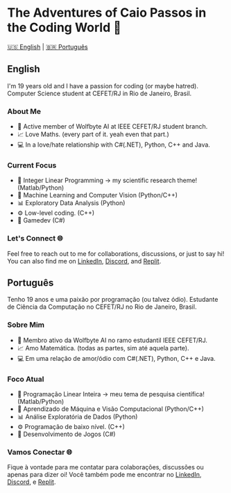 # The Adventures of Caio Passos in the Coding World 🌟

[🇺🇸 English](#english) | [🇧🇷 Português](#português)

## English

I'm 19 years old and I have a passion for coding (or maybe hatred).
Computer Science student at CEFET/RJ in Rio de Janeiro, Brasil.

### About Me

- 🐺 Active member of Wolfbyte AI at IEEE CEFET/RJ student branch.
- 📈 Love Maths. (every part of it. yeah even that part.)
- 💻 In a love/hate relationship with C#(.NET), Python, C++ and Java.

### Current Focus

- 🧪 Integer Linear Programming -> my scientific research theme! (Matlab/Python)
- 🤖 Machine Learning and Computer Vision (Python/C++)
- 📊 Exploratory Data Analysis (Python)
- ⚙️ Low-level coding. (C++)
- 🗿 Gamedev (C#)

### Let's Connect 🌐

Feel free to reach out to me for collaborations, discussions, or just to say hi!
You can also find me on [LinkedIn](https://linkedin.com/in/caio-torkst), [Discord](https://discord.com/users/236648689915920385), and [Replit](https://replit.com/@stepscaio).

## Português

Tenho 19 anos e uma paixão por programação (ou talvez ódio).
Estudante de Ciência da Computação no CEFET/RJ no Rio de Janeiro, Brasil.

### Sobre Mim

- 🐺 Membro ativo da Wolfbyte AI no ramo estudantil IEEE CEFET/RJ.
- 📈 Amo Matemática. (todas as partes, sim até aquela parte).
- 💻 Em uma relação de amor/ódio com C#(.NET), Python, C++ e Java.

### Foco Atual

- 🧪 Programação Linear Inteira -> meu tema de pesquisa científica! (Matlab/Python)
- 🤖 Aprendizado de Máquina e Visão Computacional (Python/C++)
- 📊 Análise Exploratória de Dados (Python)
- ⚙️ Programação de baixo nível. (C++)
- 🗿 Desenvolvimento de Jogos (C#)

### Vamos Conectar 🌐

Fique à vontade para me contatar para colaborações, discussões ou apenas para dizer oi!
Você também pode me encontrar no [LinkedIn](https://linkedin.com/in/caio-torkst), [Discord](https://discord.com/users/236648689915920385), e [Replit](https://replit.com/@stepscaio).
